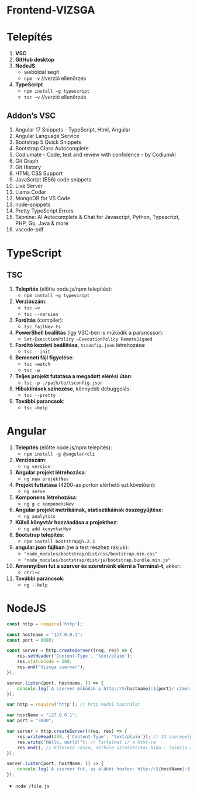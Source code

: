 # Frontend-VIZSGA
# Telepítés
1. **VSC**
2. **GitHub desktop**
3. **NodeJS**
   - weboldal segít
   - `npm –v` //verzió ellenőrzés
4. **TypeScript**
   - `npm install –g typescript`
   - `tsc –v` //verzió ellenőrzés

## Addon’s VSC
1. Angular 17 Snippets - TypeScript, Html, Angular
2. Angular Language Service
3. Bootstrap 5 Quick Snippets
4. Bootstrap Class Autocomplete
5. Codiumate - Code, test and review with confidence - by CodiumAI
6. Git Graph
7. Git History
8. HTML CSS Support
9. JavaScript (ES6) code snippets
10. Live Server
11. Llama Coder
12. MongoDB for VS Code
13. node-snippets
14. Pretty TypeScript Errors
15. Tabnine: AI Autocomplete & Chat for Javascript, Python, Typescript, PHP, Go, Java & more
16. vscode-pdf

# TypeScript

## TSC
1. **Telepítés** (előtte node.js/npm telepítés):
   - `npm install –g typescript`
2. **Verziószám**:
   - `tsc –v`
   - `tsc --version`
3. **Fordítás** (compiler):
   - `tsc fajlNev.ts`
4. **PowerShell beállítás** (így VSC-ben is működik a parancssor):
   - `Set-ExecutionPolicy –ExecutionPolicy RemoteSigned`
5. **Fordító kezdeti beállítása**, `tsconfig.json` létrehozása:
   - `tsc --init`
6. **Bemeneti fájl figyelése**:
   - `tsc –watch`
   - `tsc -w`
7. **Teljes projekt futatása a megadott elérési úton**:
   - `tsc -p ./path/to/tsconfig.json`
8. **Hibakiírások színezése**, könnyebb debuggolás:
   - `tsc --pretty`
9. **További parancsok**:
   - `tsc –help`

# Angular

1. **Telepítés** (előtte node.js/npm telepítés):
   - `npm install -g @angular/cli`
2. **Verziószám**:
   - `ng version`
3. **Angular projekt létrehozása**:
   - `ng new projektNev`
4. **Projekt futtatása** (4200-as porton elérhető ezt követően):
   - `ng serve`
5. **Komponens létrehozása**:
   - `ng g c komponensNev`
6. **Angular projekt metrikáinak, statisztikáinak összegyűjtése**:
   - `ng analytics`
7. **Külső könyvtár hozzáadása a projekthez**:
   - `ng add konyvtarNev`
8. **Bootstrap telepítés**:
   - `npm install bootstrap@5.2.3`
9. **angular.json fájlban** (ne a test részhez rakjuk):
   - `"node_modules/bootstrap/dist/css/bootstrap.min.css"`
   - `"node_modules/bootstrap/dist/js/bootstrap.bundle.min.js"`
10. **Amennyiben fut a szerver és szeretnénk elérni a Terminal-t**, akkor:
    - `ctrl+c`
11. **További parancsok**:
    - `ng --help`

# NodeJS

```js
const http = require('http');

const hostname = "127.0.0.1";
const port = 8080;

const server = http.createServer((req, res) => {
    res.setHeader('Content-Type', 'text/plain');
    res.statusCode = 200;
    res.end("Vizsga szerver");
});

server.listen(port, hostname, () => {
    console.log(`A szerver működik a http://${hostname}:${port}/ címen`);
});
```

```js
var http = require('http'); // http modul használat

var hostName = "127.0.0.1";
var port = "3000";

var server = http.createServer((req, res) => {
    res.writeHead(200, {'Content-Type': 'text/plain'}); // 1X szerepelhet csak!!!
    res.write("Hello, world!"); // Tartalmat ír a html-re
    res.end(); // kötelező része, nélküle szintaktikai hiba - lezárja a respons-t
});

server.listen(port, hostName, () => {
    console.log(`A szerver fut, az alábbi hoston: http://${hostName}:${port}`);
});
```
- `node /file.js`
